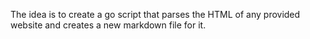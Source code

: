 The idea is to create a go script that parses the HTML of any provided website and creates a new markdown file for it.